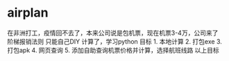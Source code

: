 # airplan
在非洲打工，疫情回不去了，本来公司说是包机票，现在机票3-4万，公司来了 阶梯报销法则
只能自己DIY 计算了，学习python
目标  1. 本地计算
      2. 打包exe
      3. 打包apk
      4. 网页查询
      5. 添加自助查询机票价格并计算，选择航班线路
以上目标
